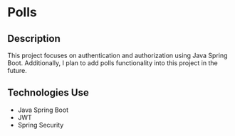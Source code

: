 # Polls

## Description

This project focuses on authentication and authorization using Java Spring Boot. Additionally, I plan to add polls functionality into this project in the future.

## Technologies Use

- Java Spring Boot
- JWT
- Spring Security
